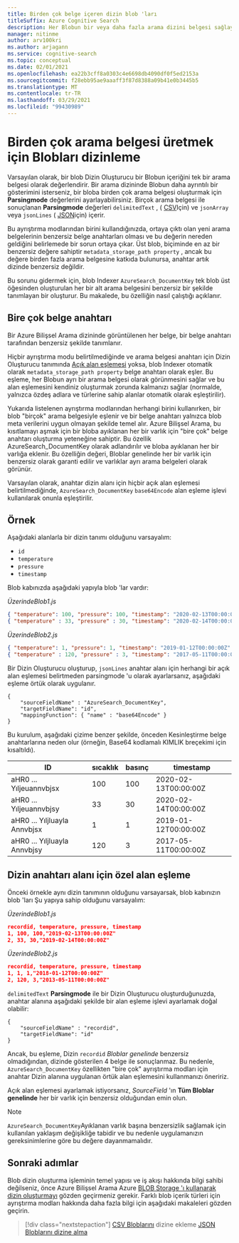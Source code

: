 ```yaml
---
title: Birden çok belge içeren dizin blob 'ları
titleSuffix: Azure Cognitive Search
description: Her Blobun bir veya daha fazla arama dizini belgesi sağlayabildiği Azure Bilişsel Arama blob Dizin oluşturucuyu kullanarak Azure Blob 'larını metin içeriğine göre gezin.
manager: nitinme
author: arv100kri
ms.author: arjagann
ms.service: cognitive-search
ms.topic: conceptual
ms.date: 02/01/2021
ms.openlocfilehash: ea22b3cff8a0303c4e6698db4090df0f5ed2153a
ms.sourcegitcommit: f28ebb95ae9aaaff3f87d8388a09b41e0b3445b5
ms.translationtype: MT
ms.contentlocale: tr-TR
ms.lasthandoff: 03/29/2021
ms.locfileid: "99430989"
---
```

# <a name="indexing-blobs-to-produce-multiple-search-documents"></a>Birden çok arama belgesi üretmek için Blobları dizinleme

Varsayılan olarak, bir blob Dizin Oluşturucu bir Blobun içeriğini tek bir arama belgesi olarak değerlendirir. Bir arama dizininde Blobun daha ayrıntılı bir gösterimini isterseniz, bir bloba birden çok arama belgesi oluşturmak için **Parsingmode** değerlerini ayarlayabilirsiniz. Birçok arama belgesi ile sonuçlanan **Parsingmode** değerleri `delimitedText` , ( [CSV](search-howto-index-csv-blobs.md)Için) ve `jsonArray` veya `jsonLines` ( [JSON](search-howto-index-json-blobs.md)için) içerir.

Bu ayrıştırma modlarından birini kullandığınızda, ortaya çıktı olan yeni arama belgelerinin benzersiz belge anahtarları olması ve bu değerin nereden geldiğini belirlemede bir sorun ortaya çıkar. Üst blob, biçiminde en az bir benzersiz değere sahiptir `metadata_storage_path property` , ancak bu değere birden fazla arama belgesine katkıda bulunursa, anahtar artık dizinde benzersiz değildir.

Bu sorunu gidermek için, blob Indexer `AzureSearch_DocumentKey` tek blob üst öğesinden oluşturulan her bir alt arama belgesini benzersiz bir şekilde tanımlayan bir oluşturur. Bu makalede, bu özelliğin nasıl çalıştığı açıklanır.

## <a name="one-to-many-document-key"></a>Bire çok belge anahtarı

Bir Azure Bilişsel Arama dizininde görüntülenen her belge, bir belge anahtarı tarafından benzersiz şekilde tanımlanır. 

Hiçbir ayrıştırma modu belirtilmediğinde ve arama belgesi anahtarı için Dizin Oluşturucu tanımında [Açık alan eşlemesi](search-indexer-field-mappings.md) yoksa, blob Indexer otomatik olarak `metadata_storage_path property` belge anahtarı olarak eşler. Bu eşleme, her Blobun ayrı bir arama belgesi olarak görünmesini sağlar ve bu alan eşlemesini kendiniz oluşturmak zorunda kalmanızı sağlar (normalde, yalnızca özdeş adlara ve türlerine sahip alanlar otomatik olarak eşleştirilir).

Yukarıda listelenen ayrıştırma modlarından herhangi birini kullanırken, bir blob "birçok" arama belgesiyle eşlenir ve bir belge anahtarı yalnızca blob meta verilerini uygun olmayan şekilde temel alır. Azure Bilişsel Arama, bu kısıtlamayı aşmak için bir bloba ayıklanan her bir varlık için "bire çok" belge anahtarı oluşturma yeteneğine sahiptir. Bu özellik AzureSearch_DocumentKey olarak adlandırılır ve bloba ayıklanan her bir varlığa eklenir. Bu özelliğin değeri, Bloblar genelinde her bir varlık için benzersiz olarak garanti edilir ve varlıklar ayrı arama belgeleri olarak görünür.

Varsayılan olarak, anahtar dizin alanı için hiçbir açık alan eşlemesi belirtilmediğinde, `AzureSearch_DocumentKey` `base64Encode` alan eşleme işlevi kullanılarak onunla eşleştirilir.

## <a name="example"></a>Örnek

Aşağıdaki alanlarla bir dizin tanımı olduğunu varsayalım:

+ `id`
+ `temperature`
+ `pressure`
+ `timestamp`

Blob kabınızda aşağıdaki yapıyla blob 'lar vardır:

_ÜzerindeBlob1.js_

```json
{ "temperature": 100, "pressure": 100, "timestamp": "2020-02-13T00:00:00Z" }
{ "temperature" : 33, "pressure" : 30, "timestamp": "2020-02-14T00:00:00Z" }
```

_ÜzerindeBlob2.js_

```json
{ "temperature": 1, "pressure": 1, "timestamp": "2019-01-12T00:00:00Z" }
{ "temperature" : 120, "pressure" : 3, "timestamp": "2017-05-11T00:00:00Z" }
```

Bir Dizin Oluşturucu oluşturup,  `jsonLines` anahtar alanı için herhangi bir açık alan eşlemesi belirtmeden parsingmode 'u olarak ayarlarsanız, aşağıdaki eşleme örtük olarak uygulanır.

```http
{
    "sourceFieldName" : "AzureSearch_DocumentKey",
    "targetFieldName": "id",
    "mappingFunction": { "name" : "base64Encode" }
}
```

Bu kurulum, aşağıdaki çizime benzer şekilde, önceden Kesinleştirme belge anahtarlarına neden olur (örneğin, Base64 kodlamalı KIMLIK breçekimi için kısaltıldı).

| ID | sıcaklık | basınç | timestamp |
|----|-------------|----------|-----------|
| aHR0 ... Yıljeuannvbjsx | 100 | 100 | 2020-02-13T00:00:00Z |
| aHR0 ... Yıljeuannvbjsy | 33 | 30 | 2020-02-14T00:00:00Z |
| aHR0 ... Yıljluayla Annvbjsx | 1 | 1 | 2019-01-12T00:00:00Z |
| aHR0 ... Yıljluayla Annvbjsy | 120 | 3 | 2017-05-11T00:00:00Z |

## <a name="custom-field-mapping-for-index-key-field"></a>Dizin anahtarı alanı için özel alan eşleme

Önceki örnekle aynı dizin tanımının olduğunu varsayarsak, blob kabınızın blob 'ları Şu yapıya sahip olduğunu varsayalım:

_ÜzerindeBlob1.js_

```json
recordid, temperature, pressure, timestamp
1, 100, 100,"2019-02-13T00:00:00Z" 
2, 33, 30,"2019-02-14T00:00:00Z" 
```

_ÜzerindeBlob2.js_

```json
recordid, temperature, pressure, timestamp
1, 1, 1,"2018-01-12T00:00:00Z" 
2, 120, 3,"2013-05-11T00:00:00Z" 
```

`delimitedText` **Parsingmode** ile bir Dizin Oluşturucu oluşturduğunuzda, anahtar alanına aşağıdaki şekilde bir alan eşleme işlevi ayarlamak doğal olabilir:

```http
{
    "sourceFieldName" : "recordid",
    "targetFieldName": "id"
}
```

Ancak, bu eşleme,  Dizin `recordid` _Bloblar genelinde_ benzersiz olmadığından, dizinde gösterilen 4 belge ile sonuçlanmaz. Bu nedenle, `AzureSearch_DocumentKey` özellikten "bire çok" ayrıştırma modları için anahtar Dizin alanına uygulanan örtük alan eşlemesini kullanmanızı öneririz.

Açık alan eşlemesi ayarlamak istiyorsanız, _SourceField_ 'ın **Tüm Bloblar genelinde** her bir varlık için benzersiz olduğundan emin olun.

> [!NOTE]
> `AzureSearch_DocumentKey`Ayıklanan varlık başına benzersizlik sağlamak için kullanılan yaklaşım değişikliğe tabidir ve bu nedenle uygulamanızın gereksinimlerine göre bu değere dayanmamalıdır.

## <a name="next-steps"></a>Sonraki adımlar

Blob dizin oluşturma işleminin temel yapısı ve iş akışı hakkında bilgi sahibi değilseniz, önce Azure Bilişsel Arama Azure [BLOB Storage 'ı kullanarak dizin oluşturmayı](search-howto-index-json-blobs.md) gözden geçirmeniz gerekir. Farklı blob içerik türleri için ayrıştırma modları hakkında daha fazla bilgi için aşağıdaki makaleleri gözden geçirin.

> [!div class="nextstepaction"]
> [CSV Bloblarını](search-howto-index-csv-blobs.md) 
>  dizine ekleme [JSON Bloblarını dizine alma](search-howto-index-json-blobs.md)
